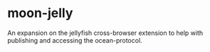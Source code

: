 # moon-jelly
An expansion on the jellyfish cross-browser extension to help with publishing and accessing the ocean-protocol.
